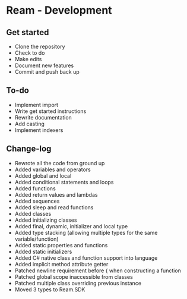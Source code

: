 # Ream - Development

## Get started

- Clone the repository
- Check to do
- Make edits
- Document new features
- Commit and push back up

## To-do

- Implement import
- Write get started instructions
- Rewrite documentation
- Add casting
- Implement indexers

## Change-log

- Rewrote all the code from ground up
- Added variables and operators
- Added global and local
- Added conditional statements and loops
- Added functions
- Added return values and lambdas
- Added sequences
- Added sleep and read functions
- Added classes
- Added initializing classes
- Added final, dynamic, initializer and local type
- Added type stacking (allowing multiple types for the same variable/function)
- Added static properties and functions
- Added static initializers
- Added C# native class and function support into language
- Added implicit method attribute getter
- Patched newline requirement before { when constructing a function
- Patched global scope inaccessible from classes
- Patched multiple class overriding previous instance
- Moved 3 types to Ream.SDK
